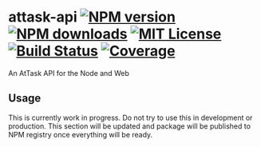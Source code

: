 # attask-api [![NPM version][npm-version-image]][npm-url] [![NPM downloads][npm-downloads-image]][npm-url] [![MIT License][license-image]][license-url] [![Build Status][travis-image]][travis-url] [![Coverage][coveralls-image]][coveralls-url]

An AtTask API for the Node and Web

## Usage

This is currently work in progress. Do not try to use this in development or production.
This section will be updated and package will be published to NPM registry once everything will be ready.


[license-image]: http://img.shields.io/badge/license-APv2-blue.svg?style=flat
[license-url]: LICENSE

[npm-url]: https://www.npmjs.org/package/attask-api
[npm-version-image]: https://img.shields.io/npm/v/attask-api.svg?style=flat
[npm-downloads-image]: https://img.shields.io/npm/dm/attask-api.svg?style=flat

[travis-url]: https://travis-ci.org/bhovhannes/attask-api
[travis-image]: https://img.shields.io/travis/bhovhannes/attask-api.svg?style=flat

[coveralls-url]: https://coveralls.io/r/bhovhannes/attask-api
[coveralls-image]: https://img.shields.io/coveralls/bhovhannes/attask-api.svg?style=flat

